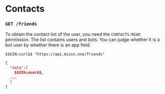 # Contacts

### `GET /friends`

To obtain the contact list of the user, you need the `CONTACTS:READ` permission. The list contains users and bots. You can judge whether it is a bot user by whether there is an app field.

```shell
$$XIN:curl$$ "https://api.mixin.one/friends"
```

```json
{
  "data":[
    $$XIN:user$$,
  ...
  ]
}
```
